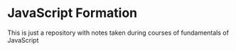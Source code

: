 # JavaScript Formation

This is just a repository with notes taken during courses of fundamentals of JavaScript

